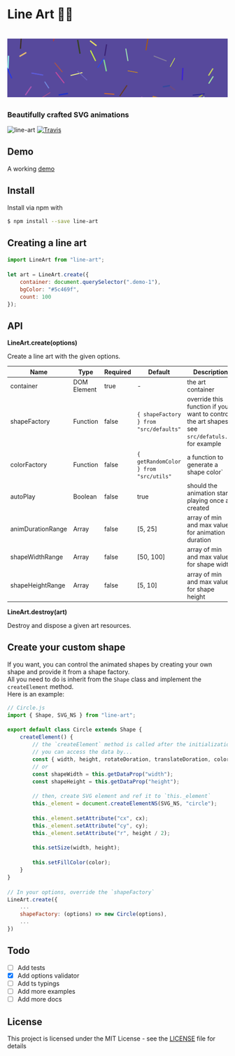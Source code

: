 # Line Art 👨‍🎨

# <img src='https://raw.githubusercontent.com/uditalias/line-art/master/assets/lineart.png' alt='Line Art' />

### Beautifully crafted SVG animations

![line-art](https://img.shields.io/npm/v/line-art.svg?style=flat-square)
[![Travis](https://img.shields.io/travis/uditalias/line-art.svg?style=flat-square)](https://travis-ci.org/uditalias/line-art)


## Demo
A working [demo](https://uditalias.github.io/line-art/)


## Install
Install via npm with
```sh
$ npm install --save line-art
```

## Creating a line art
```javascript
import LineArt from "line-art";

let art = LineArt.create({
    container: document.querySelector(".demo-1"),
    bgColor: "#5c469f",
    count: 100
});
```

## API
**LineArt.create(options)**

Create a line art with the given options.

| Name | Type | Required | Default | Description |
| - | - | - | - | - |
| container | DOM Element | true | - | the art container |
| shapeFactory | Function | false | `{ shapeFactory } from "src/defaults"` | override this function if you want to control the art shapes, see `src/defatuls.js` for example |
| colorFactory | Function | false | `{ getRandomColor } from "src/utils"` | a function to generate a shape color` |
| autoPlay | Boolean | false | true | should the animation start playing once art created |
| animDurationRange | Array | false | [5, 25] | array of min and max values for animation duration |
| shapeWidthRange | Array | false | [50, 100] | array of min and max values for shape width |
| shapeHeightRange | Array | false | [5, 10] | array of min and max values for shape height |

**LineArt.destroy(art)**

Destroy and dispose a given art resources.

## Create your custom shape

If you want, you can control the animated shapes by creating your own shape and provide it from a shape factory.  
All you need to do is inherit from the `Shape` class and implement the `createElement` method.  
Here is an example:

```javascript
// Circle.js
import { Shape, SVG_NS } from "line-art";

export default class Circle extends Shape {
    createElement() {
        // the `createElement` method is called after the initialization of your shape
        // you can access the data by...
        const { width, height, rotateDoration, translateDoration, color, x, y, rotate, cx, cy } = this.getDataProp();
        // or
        const shapeWidth = this.getDataProp("width");
        const shapeHeight = this.getDataProp("height");

        // then, create SVG element and ref it to `this._element`
        this._element = document.createElementNS(SVG_NS, "circle");

        this._element.setAttribute("cx", cx);
        this._element.setAttribute("cy", cy);
        this._element.setAttribute("r", height / 2);

        this.setSize(width, height);

        this.setFillColor(color);
    }
}

// In your options, override the `shapeFactory`
LineArt.create({
    ...
    shapeFactory: (options) => new Circle(options),
    ...
})
```

## Todo

- [ ] Add tests
- [X] Add options validator
- [ ] Add ts typings
- [ ] Add more examples
- [ ] Add more docs

## License

This project is licensed under the MIT License - see the [LICENSE](LICENSE) file for details
